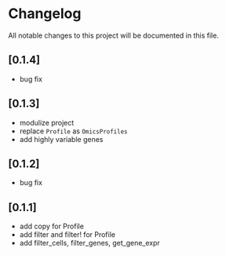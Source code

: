# Changelog

All notable changes to this project will be documented in this file.

## [0.1.4]

- bug fix

## [0.1.3]

- modulize project
- replace `Profile` as `OmicsProfiles`
- add highly variable genes

## [0.1.2]

- bug fix

## [0.1.1]

- add copy for Profile
- add filter and filter! for Profile
- add filter_cells, filter_genes, get_gene_expr

